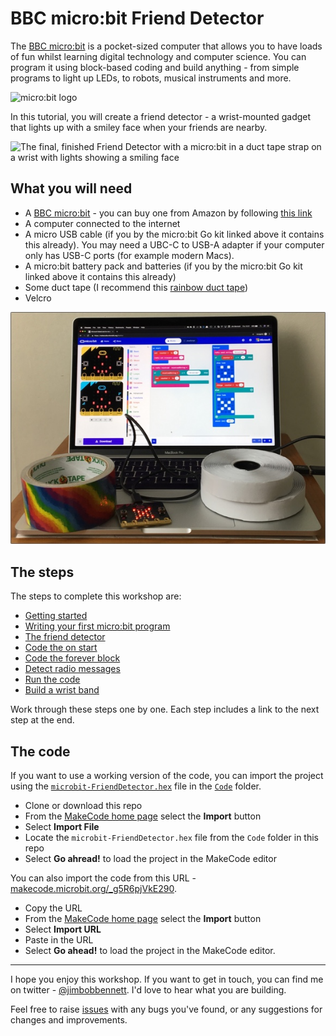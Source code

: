 # BBC micro:bit Friend Detector

The [BBC micro:bit](https://amzn.to/2UxQNiM) is a pocket-sized computer that allows you to have loads of fun whilst learning digital technology and computer science. You can program it using block-based coding and build anything - from simple programs to light up LEDs, to robots, musical instruments and more.

![micro:bit logo](https://microbit.org/images/microbit-logo-stripped.png)

In this tutorial, you will create a friend detector - a wrist-mounted gadget that lights up with a smiley face when your friends are nearby.

![The final, finished Friend Detector with a micro:bit in a duct tape strap on a wrist with lights showing a smiling face]()

## What you will need

* A [BBC micro:bit]((https://amzn.to/2UxQNiM)) - you can buy one from Amazon by following [this link](https://amzn.to/2UxQNiM)
* A computer connected to the internet
* A micro USB cable (if you by the micro:bit Go kit linked above it contains this already). You may need a UBC-C to USB-A adapter if your computer only has USB-C ports (for example modern Macs).
* A micro:bit battery pack and batteries (if you by the micro:bit Go kit linked above it contains this already)
* Some duct tape (I recommend this [rainbow duct tape](https://amzn.to/2XLnFGN))
* Velcro

![Picture of what is needed - a micro:bit with power pack, duct tape, velcro and a computer](./Images/Parts.jpg)

## The steps

The steps to complete this workshop are:

* [Getting started](./Steps/GettingStarted.md)
* [Writing your first micro:bit program](./Steps/ProgrammingTheMicrobit.md)
* [The friend detector](./Steps/Algorithm.md)
* [Code the on start](./Steps/OnStartCode.md)
* [Code the forever block](./Steps/ForeverCode.md)
* [Detect radio messages](./Steps/OnRadioCode.md)
* [Run the code](./Steps/RunTheCode.md)
* [Build a wrist band](./Steps/WristBand.md)

Work through these steps one by one. Each step includes a link to the next step at the end.

## The code

If you want to use a working version of the code, you can import the project using the [`microbit-FriendDetector.hex`](./Code/microbit-FriendDetector.hex) file in the [`Code`](./Code) folder.

* Clone or download this repo
* From the [MakeCode home page](https://makecode.microbit.org/) select the **Import** button
* Select **Import File**
* Locate the `microbit-FriendDetector.hex` file from the `Code` folder in this repo
* Select **Go ahread!** to load the project in the MakeCode editor

You can also import the code from this URL -
[makecode.microbit.org/_g5R6pjVkE290](https://makecode.microbit.org/_g5R6pjVkE290).

* Copy the URL
* From the [MakeCode home page](https://makecode.microbit.org/) select the **Import** button
* Select **Import URL**
* Paste in the URL
* Select **Go ahead!** to load the project in the MakeCode editor.

<hr/>

I hope you enjoy this workshop. If you want to get in touch, you can find me on twitter - [@jimbobbennett](https://twitter.com/jimbobbennett). I'd love to hear what you are building.

Feel free to raise [issues](https://github.com/jimbobbennett/MicroBitFriendDetector/issues) with any bugs you've found, or any suggestions for changes and improvements.